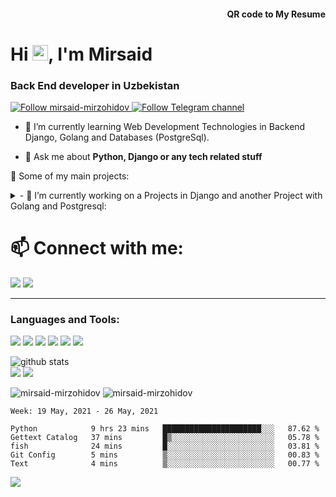 <h4 align="right">QR code to My Resume</h4>
<img align="right" src='https://chart.googleapis.com/chart?cht=qr&chl=https%3A%2F%2Fmirzohidovmirsaid.uz&chs=180x180&choe=UTF-8&chld=L|2' alt=''>
<h1>Hi <img src="https://media.giphy.com/media/hvRJCLFzcasrR4ia7z/giphy.gif" width="25px">, I'm Mirsaid</h1>
<h3>Back End developer in Uzbekistan</h3>

<p><a href="https://github.com/mirsaid-mirzohidov">
    <img alt="Follow mirsaid-mirzohidov" src="https://img.shields.io/static/v1?label=Follow&message=mirsaid-mirzohidov&style=for-the-badge&color=4A90E2&labelColor=222222" />

<a href="https://t.me/theblog_uz">
    <img alt="Follow Telegram channel" src="https://img.shields.io/static/v1?label=Follow&message=Telegram-Channel&style=for-the-badge&color=4A90E2&labelColor=222222" /></a> 
    
</p>

- 🌱 I’m currently learning Web Development Technologies in Backend Django, Golang
and Databases (PostgreSql).

- 💬 Ask me about **Python, Django or any tech related stuff**


🚀 Some of my main projects:

<details> 
 <summary> -  🔭 I’m currently working on a Projects in Django and another Project with Golang and Postgresql: </summary>
<br>
	
[![ReadMe Card](https://github-readme-stats.vercel.app/api/pin/?username=DigitalEdu-uz&repo=DigitalEdu)](https://github.com/DigitalEdu-uz/DigitalEdu)

[![ReadMe Card](https://github-readme-stats.vercel.app/api/pin/?username=mirsaid-mirzohidov&repo=mirsaid.uz)](https://github.com/mirsaid-mirzohidov/mirsaid.uz)

[![ReadMe Card](https://github-readme-stats.vercel.app/api/pin/?username=mirsaid-mirzohidov&repo=blocknote)](https://github.com/mirsaid-mirzohidov/blocknote)
</details>


<h1> 📫 Connect with me: </h1>

<p>
<a href="https://t.me/Mirzakhidov_m" target="blank"><img src="https://img.icons8.com/doodle/48/000000/telegram-app.png"/></a>
<a href="mailto:mirzohidovm8@gmail.com" target="blank"><img src="https://img.icons8.com/doodle/48/000000/gmail.png"/></a>
</p>
<hr>

<h3>Languages and Tools: </h3>
<p>
	<img src="https://img.icons8.com/dusk/64/000000/python.png"/>
	<img src="https://img.icons8.com/ios/96/26e07f/django.png"/>
	<img src="https://img.icons8.com/color/96/000000/golang.png"/>
	<img src="https://img.icons8.com/color/96/000000/postgreesql.png"/>
	<img src="https://img.icons8.com/dusk/64/000000/html-5.png"/>
	<img src="https://img.icons8.com/dusk/64/000000/javascript.png"/>
</p>


  <img src="https://raw.githubusercontent.com/mirsaid-mirzohidov/mirsaid-mirzohidov/master/profile-summary-card-output/default/0-profile-details.svg" alt="github stats"></br>
  <img src="https://raw.githubusercontent.com/mirsaid-mirzohidov/mirsaid-mirzohidov/master/profile-summary-card-output/default/1-repos-per-language.svg">
  <img src="https://raw.githubusercontent.com/mirsaid-mirzohidov/mirsaid-mirzohidov/master/profile-summary-card-output/default/2-most-commit-language.svg"></br>



<p><img src="https://github-readme-stats.vercel.app/api?username=mirsaid-mirzohidov&show_icons=true&theme=dark" alt="mirsaid-mirzohidov" />
<img src="https://github-readme-streak-stats.herokuapp.com/?user=mirsaid-mirzohidov&" alt="mirsaid-mirzohidov" /></p>



<!--START_SECTION:waka-->
```text
Week: 19 May, 2021 - 26 May, 2021

Python            9 hrs 23 mins   ██████████████████████░░░   87.62 % 
Gettext Catalog   37 mins         █▒░░░░░░░░░░░░░░░░░░░░░░░   05.78 % 
fish              24 mins         █░░░░░░░░░░░░░░░░░░░░░░░░   03.81 % 
Git Config        5 mins          ▒░░░░░░░░░░░░░░░░░░░░░░░░   00.83 % 
Text              4 mins          ▒░░░░░░░░░░░░░░░░░░░░░░░░   00.77 % 
```
<!--END_SECTION:waka-->


<img src="https://img.icons8.com/plasticine/100/000000/filled-star.png"/>
